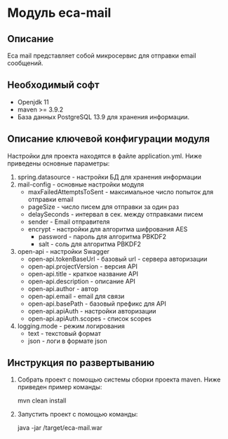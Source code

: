 Модуль eca-mail
========================================

Описание
----------------------------------------
   Eca mail представляет собой микросервис для отправки email сообщений.

Необходимый софт
----------------------------------------
* Openjdk 11
* maven >= 3.9.2
* База данных PostgreSQL 13.9 для хранения информации.

Описание ключевой конфигурации модуля
----------------------------------------
Настройки для проекта находятся в файле application.yml. Ниже приведены основные параметры:
1) spring.datasource - настройки БД для хранения информации
2) mail-config - основные настройки модуля
    * maxFailedAttemptsToSent - максимальное число попыток для отправки email
    * pageSize - число писем для отправки за один раз
    * delaySeconds - интервал в сек. между отправками писем
    * sender - Email отправителя
    * encrypt - настройки для алгоритма шифрования AES
       * password - пароль для алгоритма PBKDF2
       * salt - соль для алгоритма PBKDF2
3) open-api - настройки Swagger
   * open-api.tokenBaseUrl - базовый url - сервера авторизации
   * open-api.projectVersion - версия API
   * open-api.title - краткое название API
   * open-api.description - описание API
   * open-api.author - автор
   * open-api.email - email для связи
   * open-api.basePath - базовый префикс для API
   * open-api.apiAuth - настройки авторизации
   * open-api.apiAuth.scopes - список scopes
4) logging.mode - режим логирования
   * text - текстовый формат
   * json - логи в формате json
    
Инструкция по развертыванию
----------------------------------------
       
1. Собрать проект с помощью системы сборки проекта maven. Ниже приведен пример команды:

   mvn clean install
   
2. Запустить проект с помощью команды:

    java -jar /target/eca-mail.war

   
